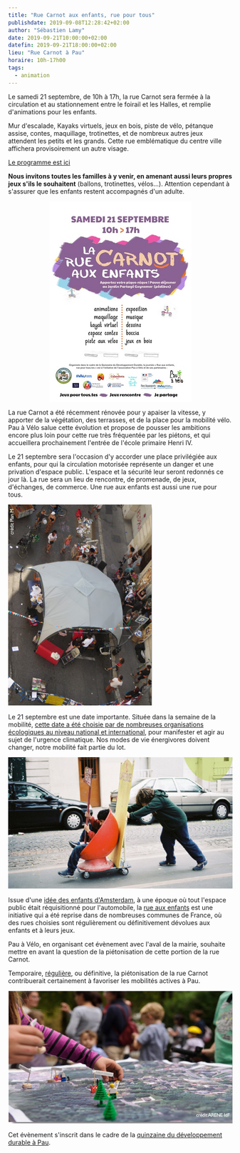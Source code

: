 ```yaml
---
title: "Rue Carnot aux enfants, rue pour tous"
publishdate: 2019-09-08T12:28:42+02:00
author: "Sébastien Lamy"
date: 2019-09-21T10:00:00+02:00
datefin: 2019-09-21T18:00:00+02:00
lieu: "Rue Carnot à Pau"
horaire: 10h-17h00
tags:
  - animation
---
```


Le samedi 21 septembre, de 10h à 17h, la rue Carnot sera fermée à la  
circulation  et au stationnement entre le foirail et les Halles, et remplie 
d'animations pour les enfants. 

<!--more-->

Mur d'escalade, Kayaks virtuels, jeux en bois, piste de vélo, pétanque  assise,
 contes, maquillage, trotinettes, et de nombreux autres jeux attendent les 
petits et les grands. Cette rue emblématique  du centre ville affichera 
provisoirement un autre visage. 

[Le programme est ici](programme.pdf)

**Nous invitons toutes  les familles à y venir, 
en  amenant aussi leurs propres jeux  s'ils le souhaitent** (ballons, 
trotinettes, vélos...). Attention cependant à s'assurer que les enfants restent
 accompagnés d'un adulte.

<a href="affiche.jpg"><img src="affiche-small.jpg" alt="télécharger l'affiche" style="display:block;margin:0 auto;"/></a>

La rue Carnot a été récemment rénovée pour y apaiser la vitesse, y apporter de 
la végétation, des terrasses, et de la place pour la mobilité vélo. Pau à 
Vélo salue cette évolution et propose de pousser les ambitions encore plus loin 
pour cette rue très fréquentée par les piétons, et qui accueillera prochainement 
l'entrée de l'école primaire Henri IV.

Le 21 septembre sera l'occasion d'y accorder une place privilégiée aux enfants,
 pour qui la circulation motorisée représente un danger et une privation 
d'espace public. L'espace et la sécurité leur seront redonnés ce jour là. La rue 
sera un lieu de rencontre, de promenade, de jeux, d'échanges, de commerce. Une 
rue aux enfants est aussi une rue pour tous.

![](rue-pour-tous.jpg)

Le 21 septembre est une date importante. Située dans la semaine de la mobilité,
 [cette date a été choisie par de nombreuses organisations écologiques au 
niveau national et international][climat], pour manifester et agir au sujet de 
l'urgence climatique. Nos modes de vie énergivores doivent changer, notre 
mobilité fait partie du lot.

![](mobilite.jpg)

Issue d'une [idée des enfants d'Amsterdam], à une époque où tout l'espace public 
était réquisitionné pour l'automobile, la [rue aux enfants] est une 
initiative qui a été reprise dans de nombreuses communes de France, où des rues 
choisies sont régulièrement ou définitivement dévolues aux enfants et à leurs 
jeux.


Pau à Vélo, en organisant cet évènement avec l'aval de la mairie, souhaite  
mettre en avant la question de la piétonisation de cette portion de la rue 
Carnot.

Temporaire, [régulière], ou définitive, la piétonisation de la rue Carnot 
contribuerait certainement à favoriser les mobilités actives à Pau.


![](strategie.jpg)

Cet évènement s'inscrit dans le cadre de la [quinzaine du développement durable à Pau].

[quinzaine du développement durable à Pau]: /agenda/2019/rue-carnot-aux-enfants/qdd19-prog.pdf
[climat]: https://www.francetvinfo.fr/meteo/climat/climat-des-organisations-ecologistes-appellent-a-une-mobilisation-les-20-et-21-septembre_3547849.html
[rue aux enfants]: https://www.ruesauxenfants.com/
[idée des enfants d'Amsterdam]: https://www.youtube.com/watch?v=dojy78ThWK4
[régulière]: https://twitter.com/brutofficiel/status/1035226576751874048